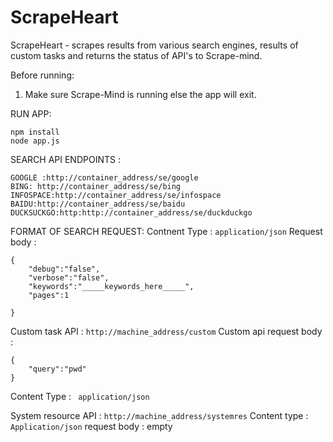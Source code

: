 ScrapeHeart
==============

ScrapeHeart -  scrapes results from various search engines, results of custom tasks and returns the status of API's to Scrape-mind.

Before running:

1. Make sure Scrape-Mind is running else the app will exit.

RUN APP:
```
npm install 
node app.js

```

SEARCH API ENDPOINTS :
```
GOOGLE :http://container_address/se/google
BING: http://container_address/se/bing
INFOSPACE:http://container_address/se/infospace
BAIDU:http://container_address/se/baidu
DUCKSUCKGO:http:http://container_address/se/duckduckgo
```

FORMAT OF SEARCH REQUEST:
Contnent Type : ```application/json```
Request body : 
```
{
	"debug":"false",
	"verbose":"false",
	"keywords":"_____keywords_here_____",
	"pages":1
	
}
```
Custom task API : ``` http://machine_address/custom ```
Custom api request body : 
```
{
	"query":"pwd"
}
```
Content Type : ``` application/json```

System resource API : ```http://machine_address/systemres```
Content type : ``` Application/json ```
request body : empty





